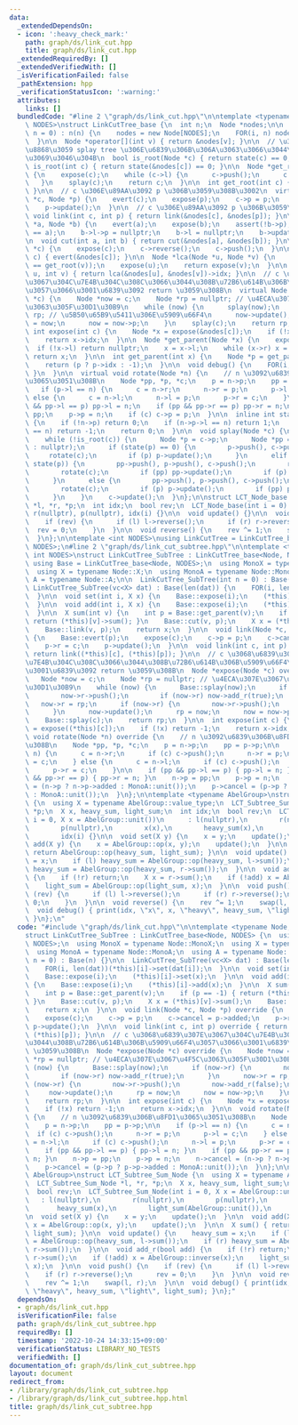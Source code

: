 ```yaml
---
data:
  _extendedDependsOn:
  - icon: ':heavy_check_mark:'
    path: graph/ds/link_cut.hpp
    title: graph/ds/link_cut.hpp
  _extendedRequiredBy: []
  _extendedVerifiedWith: []
  _isVerificationFailed: false
  _pathExtension: hpp
  _verificationStatusIcon: ':warning:'
  attributes:
    links: []
  bundledCode: "#line 2 \"graph/ds/link_cut.hpp\"\n\ntemplate <typename Node, int\
    \ NODES>\nstruct LinkCutTree_base {\n  int n;\n  Node *nodes;\n\n  LinkCutTree_base(int\
    \ n = 0) : n(n) {\n    nodes = new Node[NODES];\n    FOR(i, n) nodes[i] = Node(i);\n\
    \  }\n\n  Node *operator[](int v) { return &nodes[v]; }\n\n  // \u30D1\u30B9\u3092\
    \u8868\u3059 splay tree \u306E\u6839\u306B\u306A\u3063\u3066\u3044\u308B\u304B\
    \u3069\u3046\u304B\n  bool is_root(Node *c) { return state(c) == 0; }\n  bool\
    \ is_root(int c) { return state(&nodes[c]) == 0; }\n\n  Node *get_root(Node *c)\
    \ {\n    expose(c);\n    while (c->l) {\n      c->push();\n      c = c->l;\n \
    \   }\n    splay(c);\n    return c;\n  }\n\n  int get_root(int c) { return get_root(&nodes[c])->idx;\
    \ }\n\n  // c \u306E\u89AA\u3092 p \u306B\u3059\u308B\u3002\n  virtual void link(Node\
    \ *c, Node *p) {\n    evert(c);\n    expose(p);\n    c->p = p;\n    p->r = c;\n\
    \    p->update();\n  }\n\n  // c \u306E\u89AA\u3092 p \u306B\u3059\u308B\n  virtual\
    \ void link(int c, int p) { return link(&nodes[c], &nodes[p]); }\n\n  void cut(Node\
    \ *a, Node *b) {\n    evert(a);\n    expose(b);\n    assert(!b->p);\n    assert((b->l)\
    \ == a);\n    b->l->p = nullptr;\n    b->l = nullptr;\n    b->update();\n  }\n\
    \n  void cut(int a, int b) { return cut(&nodes[a], &nodes[b]); }\n\n  void evert(Node\
    \ *c) {\n    expose(c);\n    c->reverse();\n    c->push();\n  }\n\n  void evert(int\
    \ c) { evert(&nodes[c]); }\n\n  Node *lca(Node *u, Node *v) {\n    assert(get_root(u)\
    \ == get_root(v));\n    expose(u);\n    return expose(v);\n  }\n\n  int lca(int\
    \ u, int v) { return lca(&nodes[u], &nodes[v])->idx; }\n\n  // c \u3068\u6839\u307E\
    \u3067\u304C\u7E4B\u304C\u308C\u3066\u3044\u308B\u72B6\u614B\u306B\u5909\u66F4\
    \u3057\u3066\u3001\u6839\u3092 return \u3059\u308B\n  virtual Node *expose(Node\
    \ *c) {\n    Node *now = c;\n    Node *rp = nullptr; // \u4ECA\u307E\u3067\u4F5C\
    \u3063\u305F\u30D1\u30B9\n    while (now) {\n      splay(now);\n      now->r =\
    \ rp; // \u5B50\u65B9\u5411\u306E\u5909\u66F4\n      now->update();\n      rp\
    \ = now;\n      now = now->p;\n    }\n    splay(c);\n    return rp;\n  }\n\n \
    \ int expose(int c) {\n    Node *x = expose(&nodes[c]);\n    if (!x) return -1;\n\
    \    return x->idx;\n  }\n\n  Node *get_parent(Node *x) {\n    expose(x);\n  \
    \  if (!x->l) return nullptr;\n    x = x->l;\n    while (x->r) x = x->r;\n   \
    \ return x;\n  }\n\n  int get_parent(int x) {\n    Node *p = get_parent((*this)[x]);\n\
    \    return (p ? p->idx : -1);\n  }\n\n  void debug() {\n    FOR(i, n) { nodes[i].debug();\
    \ }\n  }\n\n  virtual void rotate(Node *n) {\n    // n \u3092\u6839\u306B\u8FD1\
    \u3065\u3051\u308B\n    Node *pp, *p, *c;\n    p = n->p;\n    pp = p->p;\n\n \
    \   if (p->l == n) {\n      c = n->r;\n      n->r = p;\n      p->l = c;\n    }\
    \ else {\n      c = n->l;\n      n->l = p;\n      p->r = c;\n    }\n\n    if (pp\
    \ && pp->l == p) pp->l = n;\n    if (pp && pp->r == p) pp->r = n;\n    n->p =\
    \ pp;\n    p->p = n;\n    if (c) c->p = p;\n  }\n\n  inline int state(Node *n)\
    \ {\n    if (!n->p) return 0;\n    if (n->p->l == n) return 1;\n    if (n->p->r\
    \ == n) return -1;\n    return 0;\n  }\n\n  void splay(Node *c) {\n    c->push();\n\
    \    while (!is_root(c)) {\n      Node *p = c->p;\n      Node *pp = (p ? p->p\
    \ : nullptr);\n      if (state(p) == 0) {\n        p->push(), c->push();\n   \
    \     rotate(c);\n        if (p) p->update();\n      }\n      elif (state(c) ==\
    \ state(p)) {\n        pp->push(), p->push(), c->push();\n        rotate(p);\n\
    \        rotate(c);\n        if (pp) pp->update();\n        if (p) p->update();\n\
    \      }\n      else {\n        pp->push(), p->push(), c->push();\n        rotate(c);\n\
    \        rotate(c);\n        if (p) p->update();\n        if (pp) pp->update();\n\
    \      }\n    }\n    c->update();\n  }\n};\n\nstruct LCT_Node_base {\n  LCT_Node_base\
    \ *l, *r, *p;\n  int idx;\n  bool rev;\n  LCT_Node_base(int i = 0) : l(nullptr),\
    \ r(nullptr), p(nullptr), idx(i) {}\n\n  void update() {}\n\n  void push() {\n\
    \    if (rev) {\n      if (l) l->reverse();\n      if (r) r->reverse();\n    \
    \  rev = 0;\n    }\n  }\n\n  void reverse() {\n    rev ^= 1;\n    swap(l, r);\n\
    \  }\n};\n\ntemplate <int NODES>\nusing LinkCutTree = LinkCutTree_base<LCT_Node_base,\
    \ NODES>;\n#line 2 \"graph/ds/link_cut_subtree.hpp\"\n\ntemplate <typename Node,\
    \ int NODES>\nstruct LinkCutTree_SubTree : LinkCutTree_base<Node, NODES> {\n \
    \ using Base = LinkCutTree_base<Node, NODES>;\n  using MonoX = typename Node::MonoX;\n\
    \  using X = typename Node::X;\n  using MonoA = typename Node::MonoA;\n  using\
    \ A = typename Node::A;\n\n  LinkCutTree_SubTree(int n = 0) : Base(n) {}\n\n \
    \ LinkCutTree_SubTree(vc<X> dat) : Base(len(dat)) {\n    FOR(i, len(dat))(*this)[i]->set(dat[i]);\n\
    \  }\n\n  void set(int i, X x) {\n    Base::expose(i);\n    (*this)[i]->set(x);\n\
    \  }\n\n  void add(int i, X x) {\n    Base::expose(i);\n    (*this)[i]->add(x);\n\
    \  }\n\n  X sum(int v) {\n    int p = Base::get_parent(v);\n    if (p == -1) {\
    \ return (*this)[v]->sum(); }\n    Base::cut(v, p);\n    X x = (*this)[v]->sum();\n\
    \    Base::link(v, p);\n    return x;\n  }\n\n  void link(Node *c, Node *p) override\
    \ {\n    Base::evert(p);\n    expose(c);\n    c->p = p;\n    c->cancel = p->added;\n\
    \    p->r = c;\n    p->update();\n  }\n\n  void link(int c, int p) override {\
    \ return link((*this)[c], (*this)[p]); }\n\n  // c \u3068\u6839\u307E\u3067\u304C\
    \u7E4B\u304C\u308C\u3066\u3044\u308B\u72B6\u614B\u306B\u5909\u66F4\u3057\u3066\
    \u3001\u6839\u3092 return \u3059\u308B\n  Node *expose(Node *c) override {\n \
    \   Node *now = c;\n    Node *rp = nullptr; // \u4ECA\u307E\u3067\u4F5C\u3063\u305F\
    \u30D1\u30B9\n    while (now) {\n      Base::splay(now);\n      if (now->r) {\n\
    \        now->r->push();\n        if (now->r) now->add_r(true);\n      }\n   \
    \   now->r = rp;\n      if (now->r) {\n        now->r->push();\n        now->add_r(false);\n\
    \      }\n      now->update();\n      rp = now;\n      now = now->p;\n    }\n\
    \    Base::splay(c);\n    return rp;\n  }\n\n  int expose(int c) {\n    Node *x\
    \ = expose((*this)[c]);\n    if (!x) return -1;\n    return x->idx;\n  }\n\n \
    \ void rotate(Node *n) override {\n    // n \u3092\u6839\u306B\u8FD1\u3065\u3051\
    \u308B\n    Node *pp, *p, *c;\n    p = n->p;\n    pp = p->p;\n\n    if (p->l ==\
    \ n) {\n      c = n->r;\n      if (c) c->push();\n      n->r = p;\n      p->l\
    \ = c;\n    } else {\n      c = n->l;\n      if (c) c->push();\n      n->l = p;\n\
    \      p->r = c;\n    }\n\n    if (pp && pp->l == p) { pp->l = n; }\n    if (pp\
    \ && pp->r == p) { pp->r = n; }\n    n->p = pp;\n    p->p = n;\n    n->cancel\
    \ = (n->p ? n->p->added : MonoA::unit());\n    p->cancel = (p->p ? p->p->added\
    \ : MonoA::unit());\n  }\n};\n\ntemplate <typename AbelGroup>\nstruct LCT_Subtree_Sum_Node\
    \ {\n  using X = typename AbelGroup::value_type;\n  LCT_Subtree_Sum_Node *l, *r,\
    \ *p;\n  X x, heavy_sum, light_sum;\n  int idx;\n  bool rev;\n  LCT_Subtree_Sum_Node(int\
    \ i = 0, X x = AbelGroup::unit())\n      : l(nullptr),\n        r(nullptr),\n\
    \        p(nullptr),\n        x(x),\n        heavy_sum(x),\n        light_sum(AbelGroup::unit()),\n\
    \        idx(i) {}\n\n  void set(X y) {\n    x = y;\n    update();\n  }\n\n  void\
    \ add(X y) {\n    x = AbelGroup::op(x, y);\n    update();\n  }\n\n  X sum() {\
    \ return AbelGroup::op(heavy_sum, light_sum); }\n\n  void update() {\n    heavy_sum\
    \ = x;\n    if (l) heavy_sum = AbelGroup::op(heavy_sum, l->sum());\n    if (r)\
    \ heavy_sum = AbelGroup::op(heavy_sum, r->sum());\n  }\n\n  void add_r(bool add)\
    \ {\n    if (!r) return;\n    X x = r->sum();\n    if (!add) x = AbelGroup::inverse(x);\n\
    \    light_sum = AbelGroup::op(light_sum, x);\n  }\n\n  void push() {\n    if\
    \ (rev) {\n      if (l) l->reverse();\n      if (r) r->reverse();\n      rev =\
    \ 0;\n    }\n  }\n\n  void reverse() {\n    rev ^= 1;\n    swap(l, r);\n  }\n\n\
    \  void debug() { print(idx, \"x\", x, \"heavy\", heavy_sum, \"light\", light_sum);\
    \ }\n};\n"
  code: "#include \"graph/ds/link_cut.hpp\"\n\ntemplate <typename Node, int NODES>\n\
    struct LinkCutTree_SubTree : LinkCutTree_base<Node, NODES> {\n  using Base = LinkCutTree_base<Node,\
    \ NODES>;\n  using MonoX = typename Node::MonoX;\n  using X = typename Node::X;\n\
    \  using MonoA = typename Node::MonoA;\n  using A = typename Node::A;\n\n  LinkCutTree_SubTree(int\
    \ n = 0) : Base(n) {}\n\n  LinkCutTree_SubTree(vc<X> dat) : Base(len(dat)) {\n\
    \    FOR(i, len(dat))(*this)[i]->set(dat[i]);\n  }\n\n  void set(int i, X x) {\n\
    \    Base::expose(i);\n    (*this)[i]->set(x);\n  }\n\n  void add(int i, X x)\
    \ {\n    Base::expose(i);\n    (*this)[i]->add(x);\n  }\n\n  X sum(int v) {\n\
    \    int p = Base::get_parent(v);\n    if (p == -1) { return (*this)[v]->sum();\
    \ }\n    Base::cut(v, p);\n    X x = (*this)[v]->sum();\n    Base::link(v, p);\n\
    \    return x;\n  }\n\n  void link(Node *c, Node *p) override {\n    Base::evert(p);\n\
    \    expose(c);\n    c->p = p;\n    c->cancel = p->added;\n    p->r = c;\n   \
    \ p->update();\n  }\n\n  void link(int c, int p) override { return link((*this)[c],\
    \ (*this)[p]); }\n\n  // c \u3068\u6839\u307E\u3067\u304C\u7E4B\u304C\u308C\u3066\
    \u3044\u308B\u72B6\u614B\u306B\u5909\u66F4\u3057\u3066\u3001\u6839\u3092 return\
    \ \u3059\u308B\n  Node *expose(Node *c) override {\n    Node *now = c;\n    Node\
    \ *rp = nullptr; // \u4ECA\u307E\u3067\u4F5C\u3063\u305F\u30D1\u30B9\n    while\
    \ (now) {\n      Base::splay(now);\n      if (now->r) {\n        now->r->push();\n\
    \        if (now->r) now->add_r(true);\n      }\n      now->r = rp;\n      if\
    \ (now->r) {\n        now->r->push();\n        now->add_r(false);\n      }\n \
    \     now->update();\n      rp = now;\n      now = now->p;\n    }\n    Base::splay(c);\n\
    \    return rp;\n  }\n\n  int expose(int c) {\n    Node *x = expose((*this)[c]);\n\
    \    if (!x) return -1;\n    return x->idx;\n  }\n\n  void rotate(Node *n) override\
    \ {\n    // n \u3092\u6839\u306B\u8FD1\u3065\u3051\u308B\n    Node *pp, *p, *c;\n\
    \    p = n->p;\n    pp = p->p;\n\n    if (p->l == n) {\n      c = n->r;\n    \
    \  if (c) c->push();\n      n->r = p;\n      p->l = c;\n    } else {\n      c\
    \ = n->l;\n      if (c) c->push();\n      n->l = p;\n      p->r = c;\n    }\n\n\
    \    if (pp && pp->l == p) { pp->l = n; }\n    if (pp && pp->r == p) { pp->r =\
    \ n; }\n    n->p = pp;\n    p->p = n;\n    n->cancel = (n->p ? n->p->added : MonoA::unit());\n\
    \    p->cancel = (p->p ? p->p->added : MonoA::unit());\n  }\n};\n\ntemplate <typename\
    \ AbelGroup>\nstruct LCT_Subtree_Sum_Node {\n  using X = typename AbelGroup::value_type;\n\
    \  LCT_Subtree_Sum_Node *l, *r, *p;\n  X x, heavy_sum, light_sum;\n  int idx;\n\
    \  bool rev;\n  LCT_Subtree_Sum_Node(int i = 0, X x = AbelGroup::unit())\n   \
    \   : l(nullptr),\n        r(nullptr),\n        p(nullptr),\n        x(x),\n \
    \       heavy_sum(x),\n        light_sum(AbelGroup::unit()),\n        idx(i) {}\n\
    \n  void set(X y) {\n    x = y;\n    update();\n  }\n\n  void add(X y) {\n   \
    \ x = AbelGroup::op(x, y);\n    update();\n  }\n\n  X sum() { return AbelGroup::op(heavy_sum,\
    \ light_sum); }\n\n  void update() {\n    heavy_sum = x;\n    if (l) heavy_sum\
    \ = AbelGroup::op(heavy_sum, l->sum());\n    if (r) heavy_sum = AbelGroup::op(heavy_sum,\
    \ r->sum());\n  }\n\n  void add_r(bool add) {\n    if (!r) return;\n    X x =\
    \ r->sum();\n    if (!add) x = AbelGroup::inverse(x);\n    light_sum = AbelGroup::op(light_sum,\
    \ x);\n  }\n\n  void push() {\n    if (rev) {\n      if (l) l->reverse();\n  \
    \    if (r) r->reverse();\n      rev = 0;\n    }\n  }\n\n  void reverse() {\n\
    \    rev ^= 1;\n    swap(l, r);\n  }\n\n  void debug() { print(idx, \"x\", x,\
    \ \"heavy\", heavy_sum, \"light\", light_sum); }\n};"
  dependsOn:
  - graph/ds/link_cut.hpp
  isVerificationFile: false
  path: graph/ds/link_cut_subtree.hpp
  requiredBy: []
  timestamp: '2022-10-24 14:33:15+09:00'
  verificationStatus: LIBRARY_NO_TESTS
  verifiedWith: []
documentation_of: graph/ds/link_cut_subtree.hpp
layout: document
redirect_from:
- /library/graph/ds/link_cut_subtree.hpp
- /library/graph/ds/link_cut_subtree.hpp.html
title: graph/ds/link_cut_subtree.hpp
---
```

